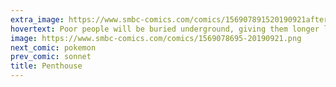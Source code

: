 ```yaml
---
extra_image: https://www.smbc-comics.com/comics/156907891520190921after.png
hovertext: Poor people will be buried underground, giving them longer lifespans and greater access to geothermal energy.
image: https://www.smbc-comics.com/comics/1569078695-20190921.png
next_comic: pokemon
prev_comic: sonnet
title: Penthouse
---
```


